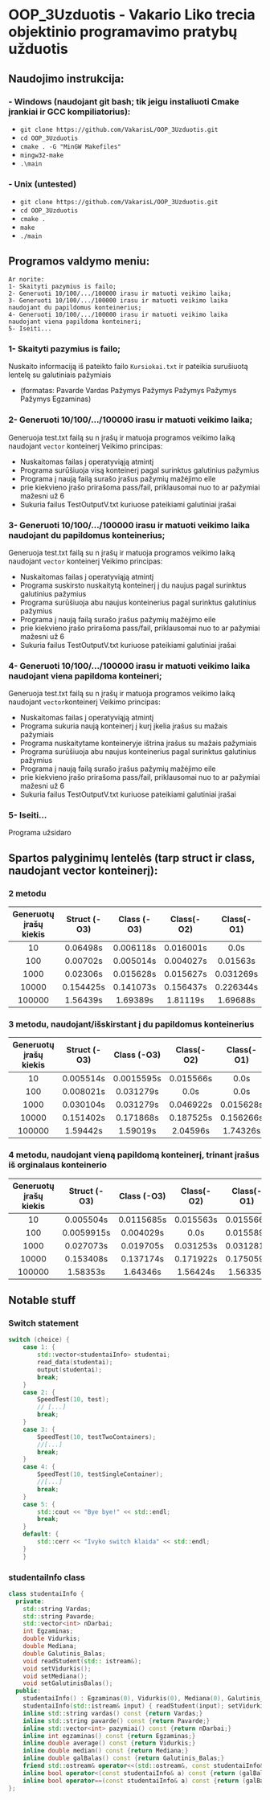 # OOP_3Uzduotis - Vakario Liko trecia objektinio programavimo pratybų užduotis

## Naudojimo instrukcija:
### - Windows (naudojant git bash; tik jeigu instaliuoti Cmake įrankiai ir GCC kompiliatorius):
- `git clone https://github.com/VakarisL/OOP_3Uzduotis.git`
- `cd OOP_3Uzduotis`
- `cmake . -G "MinGW Makefiles"`
- `mingw32-make`
- `.\main`

### - Unix (untested)
- `git clone https://github.com/VakarisL/OOP_3Uzduotis.git`
- `cd OOP_3Uzduotis`
- `cmake .`
- `make`
- `./main`


## Programos valdymo meniu:
```
Ar norite:
1- Skaityti pazymius is failo;
2- Generuoti 10/100/.../100000 irasu ir matuoti veikimo laika;
3- Generuoti 10/100/.../100000 irasu ir matuoti veikimo laika naudojant du papildomus konteinerius;
4- Generuoti 10/100/.../100000 irasu ir matuoti veikimo laika naudojant viena papildoma konteineri;
5- Iseiti...
```


### 1- Skaityti pazymius is failo;
Nuskaito informaciją iš pateikto failo `Kursiokai.txt` ir pateikia surušiuotą lentelę su galutiniais pažymiais
- (formatas: Pavarde Vardas Pažymys Pažymys Pažymys Pažymys Pažymys Egzaminas)

### 2- Generuoti 10/100/.../100000 irasu ir matuoti veikimo laika;
Generuoja test.txt failą su n įrašų ir matuoja programos veikimo laiką naudojant `vector` konteinerį
Veikimo principas:
- Nuskaitomas failas į operatyviąją atmintį
- Programa surūšiuoja visą konteinerį pagal surinktus galutinius pažymius
- Programa į naują failą surašo įrašus pažymių mažėjimo eile
- prie kiekvieno įrašo prirašoma pass/fail, priklausomai nuo to ar pažymiai mažesni už 6
- Sukuria failus TestOutputV.txt kuriuose pateikiami galutiniai įrašai

### 3- Generuoti 10/100/.../100000 irasu ir matuoti veikimo laika naudojant du papildomus konteinerius;
Generuoja test.txt failą su n įrašų ir matuoja programos veikimo laiką naudojant `vector` konteinerį
Veikimo principas:
- Nuskaitomas failas į operatyviąją atmintį
- Programa suskirsto nuskaitytą konteinerį į du naujus pagal surinktus galutinius pažymius
- Programa surūšiuoja abu naujus konteinerius pagal surinktus galutinius pažymius
- Programa į naują failą surašo įrašus pažymių mažėjimo eile
- prie kiekvieno įrašo prirašoma pass/fail, priklausomai nuo to ar pažymiai mažesni už 6
- Sukuria failus TestOutputV.txt kuriuose pateikiami galutiniai įrašai

### 4- Generuoti 10/100/.../100000 irasu ir matuoti veikimo laika naudojant viena papildoma konteineri;
Generuoja test.txt failą su n įrašų ir matuoja programos veikimo laiką naudojant `vector`konteinerį
Veikimo principas:
- Nuskaitomas failas į operatyviąją atmintį
- Programa sukuria naują konteinerį į kurį įkelia įrašus su mažais pažymiais
- Programa nuskaitytame konteineryje ištrina įrašus su mažais pažymiais
- Programa surūšiuoja abu naujus konteinerius pagal surinktus galutinius pažymius
- Programa į naują failą surašo įrašus pažymių mažėjimo eile
- prie kiekvieno įrašo prirašoma pass/fail, priklausomai nuo to ar pažymiai mažesni už 6
- Sukuria failus TestOutputV.txt kuriuose pateikiami galutiniai įrašai

### 5- Iseiti...
Programa užsidaro

## Spartos palyginimų lentelės (tarp struct ir class, naudojant vector konteinerį):
### 2 metodu
| Generuotų įrašų kiekis | Struct (-O3) | Class (-O3) | Class(-O2) | Class(-O1)
| :-------------: |:-------------:| :-----:|  :-----:|  :-----:
| 10      | 0.06498s | 0.006118s |  0.016001s|  0.0s
| 100      | 0.00702s | 0.005014s | 0.004027s|  0.01563s
| 1000 | 0.02306s | 0.015628s | 0.015627s|  0.031269s
| 10000 | 0.154425s | 0.141073s | 0.156437s|  0.226344s
| 100000 | 1.56439s  | 1.69389s | 1.81119s|  1.69688s


### 3 metodu, naudojant/išskirstant į du papildomus konteinerius
| Generuotų įrašų kiekis | Struct (-O3) | Class (-O3) | Class(-O2) | Class(-O1)
| :-------------: |:-------------:| :-----:|  :-----:|  :-----:
| 10      | 0.005514s | 0.0015595s |  0.015566s|  0.0s
| 100      | 0.008021s | 0.031279s | 0.0s|  0.0s
| 1000 | 0.030104s | 0.031279s | 0.046922s|  0.015628s
| 10000 | 0.151402s | 0.171868s | 0.187525s|  0.156266s
| 100000 | 1.59442s  | 1.59019s | 2.04596s|  1.74326s


### 4 metodu, naudojant vieną papildomą konteinerį, trinant įrašus iš orginalaus konteinerio
| Generuotų įrašų kiekis | Struct (-O3) | Class (-O3) | Class(-O2) | Class(-O1)
| :-------------: |:-------------:| :-----:|  :-----:|  :-----:
| 10      | 0.005504s |0.0115685s |  0.015563s|  0.015566s|  0.0s
| 100      | 0.0059915s | 0.004029s | 0.0s|  0.015589s
| 1000 | 0.027073s | 0.019705s | 0.031253s|  0.031281s
| 10000 | 0.153408s | 0.137174s | 0.171922s|  0.175059s
| 100000 | 1.58353s  | 1.64346s | 1.56424s|  1.56335s


## Notable stuff
### Switch statement
```C++
switch (choice) {
	case 1: {
		std::vector<studentaiInfo> studentai;
		read_data(studentai);
		output(studentai);
		break;
	}
	case 2: {
		SpeedTest(10, test);
		// [...]
		break;
	}
	case 3: {
		SpeedTest(10, testTwoContainers);
		//[...]
		break;
	}
	case 4: {
		SpeedTest(10, testSingleContainer);
		//[...]
		break;
	}
	case 5: {
		std::cout << "Bye bye!" << std::endl;
		break;
	}
	default: {
		std::cerr << "Ivyko switch klaida" << std::endl;
	}
	}
```


### studentaiInfo class
```C++
class studentaiInfo {
  private:
	std::string Vardas;
	std::string Pavarde;
	std::vector<int> nDarbai;
	int Egzaminas;
	double Vidurkis;
	double Mediana;
	double Galutinis_Balas;
	void readStudent(std:: istream&);
	void setVidurkis();
	void setMediana();
	void setGalutinisBalas();
  public:
	studentaiInfo() : Egzaminas(0), Vidurkis(0), Mediana(0), Galutinis_Balas(0) { }
	studentaiInfo(std::istream& input) { readStudent(input); setVidurkis(); setGalutinisBalas();}
	inline std::string vardas() const {return Vardas;}
	inline std::string pavarde() const {return Pavarde;}
	inline std::vector<int> pazymiai() const {return nDarbai;}
	inline int egzaminas() const {return Egzaminas;}
	inline double average() const {return Vidurkis;}
	inline double median() const {return Mediana;}
	inline double galBalas() const {return Galutinis_Balas;}
	friend std::ostream& operator<<(std::ostream&, const studentaiInfo&);
	inline bool operator<(const studentaiInfo& a) const {return (galBalas() < a.galBalas());}
	inline bool operator==(const studentaiInfo& a) const {return (galBalas() == a.galBalas());}
};
```